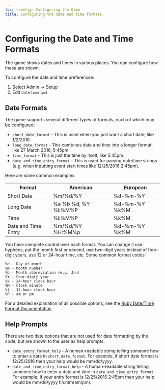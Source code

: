 ```yaml
---
toc: ~config~ Configuring the Game
title: Configuring the date and time formats.
---
```

# Configuring the Date and Time Formats

The game shows dates and times in various places.  You can configure how these are shown. 

To configure the date and time preferencse:

1. Select Admin -> Setup
2. Edit `datetime.yml`
 
## Date Formats

The game supports several different types of formats, each of which may be configured:

* `short_date_format` - This is used when you just want a short date, like 1/2/2016.  
* `long_date_format` - This combines date and time into a longer format, like 27 March 2016, 5:45pm.
* `time_format` - This is just the time by itself, like 5:45pm.
* `date_and_time_entry_format` - This is used for parsing date/time strings (e.g. when inputting event start times like 12/25/2016 2:45pm).

Here are some common examples:

| Format | American | European |
| ---- | ---- | ---- |
| Short Date | %m/%d/%Y | %d-%m-%Y |
| Long Date | %a %b %d, %Y %l:%M%P  |  %d-%m-%Y %k%M |
| Time | %l:%M%P  | %k%M |
| Date and Time Entry | %m/%d/%Y %H:%M%p | %d-%m-%Y %k%M |


You have complete control over each format.  You can change it use hyphens, put the month first or second, use two-digit years instead of four-digit years, use 12 or 24-hour time, etc.  Some common format codes:

    %d - Day of month
    %m - Month number
    %b - Month abbreviation (e.g. Jan)
    %Y - Four-digit year
    %k - 24-hour clock hour
    %M - Clock minute
    %l - 12-hour clock hour
    %P - am or pm

For a detailed explanation of all possible options, see the [Ruby Date/Time Format Documentation](https://apidock.com/ruby/DateTime/strftime).

## Help Prompts

There are two date options that are not used for date formatting by the code, but are shown to the user as help prompts.

* `date_entry_format_help` - A human-readable string telling someone how to enter a date in `short_date_format`.  For example, if short date format is 12/25/2016 then your help would be mm/dd/yyyy.
* `date_and_time_entry_format_help` - A human-readable string telling someone how to enter a date and time in `date_and_time_entry_format`.  For example, if your entry format is 12/25/2016 2:45pm then your help would be mm/dd/yyyy hh:mm(am/pm).

